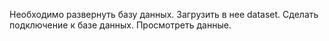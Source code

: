 Необходимо развернуть базу данных. Загрузить в нее dataset. Сделать подключение к базе данных. Просмотреть данные.
